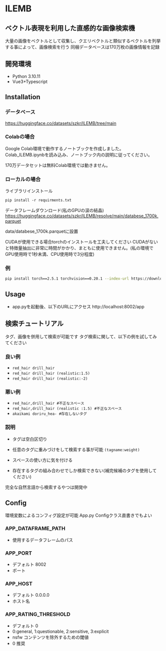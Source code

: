 # ILEMB
## ベクトル表現を利用した直感的な画像検索機
大量の画像をベクトルとして収集し、クエリベクトルと類似するベクトルを列挙する事によって、画像検索を行う
同梱データベースは170万枚の画像情報を記録

## 開発環境
- Python 3.10.11
- Vue3+Typescript

## Installation
### データベース
https://huggingface.co/datasets/szkr/ILEMB/tree/main

### Colabの場合
Google Colab環境で動作するノートブックを作成しました。
Colab_ILEMB.ipynbを読み込み、ノートブック内の説明に従ってください。

170万データセットは無料Colab環境では動きません。


### ローカルの場合
ライブラリインストール
```txt
pip install -r requirments.txt
```
データフレームダウンロード(私のGPUの涙の結晶)
https://huggingface.co/datasets/szkr/ILEMB/resolve/main/databese_1700k.parquet

data/databese_1700k.parquetに設置

CUDAが使用できる場合torchのインストールを工夫してください
CUDAがないと特徴量抽出に非常に時間がかかり、まともに使用できません。(私の環境でGPU使用時で1秒未満、CPU使用時で3分程度)
### 例
```bash
pip install torch==2.5.1 torchvision==0.20.1 --index-url https://download.pytorch.org/whl/cu118
```

## Usage
- app.pyを起動後、以下のURLにアクセス
http://localhost:8002/app

## 検索チュートリアル
タグ、画像を併用して検索が可能です
タグ検索に関して、以下の例を試してみてください
### 良い例
- ```red_hair drill_hair```
- ```red_hair drill_hair (realistic:1.5)```
- ```red_hair drill_hair (realistic:-2)```
### 悪い例
- ```red_hair,drill_hair #不正なスペース```
- ```red_hair,drill_hair (realistic :1.5) #不正なスペース```
- ```akaikami doriru_hea- #存在しないタグ```

### 説明
- タグは空白区切り
- 任意のタグに重みづけをして検索する事が可能
```(tagname:weight)```

- スペースの使い方に気を付ける
- 存在するタグの組み合わせでしか検索できない(補完候補のタグを使用してください)

完全な自然言語から検索するやつは開発中

## Config
環境変数によるコンフィグ設定が可能
App.py Configクラス直書きでもよい

### APP_DATAFRAME_PATH
- 使用するデータフレームのパス

### APP_PORT
- デフォルト 8002
- ポート

### APP_HOST
- デフォルト 0.0.0.0
- ホスト名

### APP_RATING_THRESHOLD
- デフォルト 0
- 0:general, 1:questionable, 2:sensitive, 3:explicit
- nsfw コンテンツを除外するための閾値
- 0 推奨